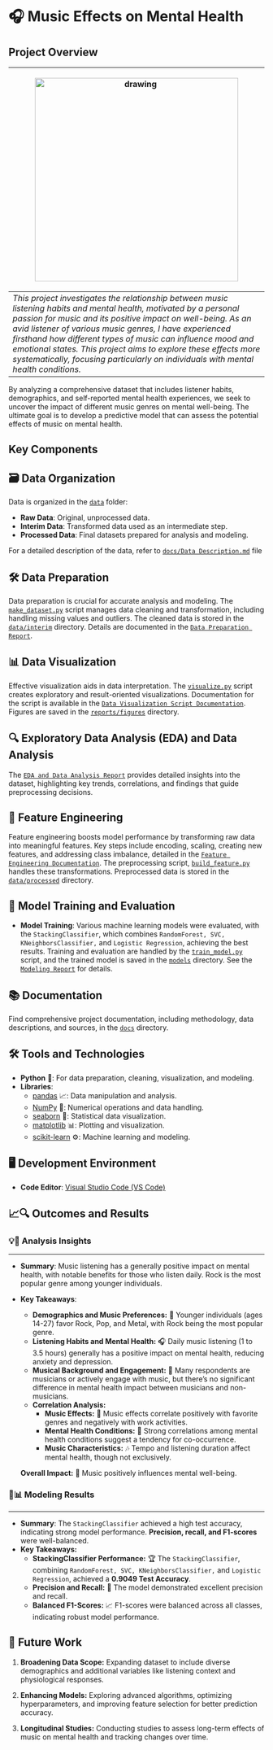 # 🎧 Music Effects on Mental Health

## Project Overview

| <p align="center"><img src="reports/Figures/overview_pic.png" alt="drawing" width="400"/></p> | 
| --- |
| *This project investigates the relationship between music listening habits and mental health, motivated by a personal passion for music and its positive impact on well-being. As an avid listener of various music genres, I have experienced firsthand how different types of music can influence mood and emotional states. This project aims to explore these effects more systematically, focusing particularly on individuals with mental health conditions.* |

By analyzing a comprehensive dataset that includes listener habits, demographics, and self-reported mental health experiences, we seek to uncover the impact of different music genres on mental well-being. The ultimate goal is to develop a predictive model that can assess the potential effects of music on mental health.


## Key Components

## 🗃️ Data Organization
Data is organized in the [`data`](data) folder:
- **Raw Data**: Original, unprocessed data.
- **Interim Data**: Transformed data used as an intermediate step.
- **Processed Data**: Final datasets prepared for analysis and modeling.

For a detailed description of the data, refer to [`docs/Data Description.md`](docs/Data%20Description.md) file

## 🛠️ Data Preparation
Data preparation is crucial for accurate analysis and modeling. The [`make_dataset.py`](src/data/make_dataset.py) script manages data cleaning and transformation, including handling missing values and outliers. The cleaned data is stored in the [`data/interim`](data/interim) directory. Details are documented in the [`Data Preparation Report`](reports/Data%20Preparation%20Report.md).

## 📊 Data Visualization
Effective visualization aids in data interpretation. The [`visualize.py`](src/visualization/visualize.py) script creates exploratory and result-oriented visualizations. Documentation for the script is available in the [`Data Visualization Script Documentation`](docs/Data%20Visualization%20Script%20Documentation.md). Figures are saved in the [`reports/figures`](reports/Figures/) directory.

## 🔍 Exploratory Data Analysis (EDA) and Data Analysis
The [`EDA and Data Analysis Report`](reports/EDA%20&%20Data%20Analysis%20Report.md) provides detailed insights into the dataset, highlighting key trends, correlations, and findings that guide preprocessing decisions.

## 🔧 Feature Engineering

Feature engineering boosts model performance by transforming raw data into meaningful features. Key steps include encoding, scaling, creating new features, and addressing class imbalance, detailed in the [`Feature Engineering Documentation`](docs/Feature%20Engineering%20Documentation.md). The preprocessing script, [`build_feature.py`](src/features/build_features.py) handles these transformations.
Preprocessed data is stored in the [`data/processed`](data/processed/) directory.

## 🤖 Model Training and Evaluation

- **Model Training**: Various machine learning models were evaluated, with the `StackingClassifier`, which combines `RandomForest, SVC, KNeighborsClassifier,` and `Logistic Regression`, achieving the best results. Training and evaluation are handled by the [`train_model.py`](../Music-and-Mental-Health/src/models/train_model.py) script, and the trained model is saved in the [`models`](../Music-and-Mental-Health/models/) directory. See the [`Modeling Report`](../Music-and-Mental-Health/reports/Modeling%20Report.md) for details.

## 📚 Documentation

Find comprehensive project documentation, including methodology, data descriptions, and sources, in the [`docs`](docs) directory.

## 🛠️ Tools and Technologies

- **Python** 🐍: For data preparation, cleaning, visualization, and modeling.
- **Libraries**:
  - [pandas](https://pandas.pydata.org/) 📈: Data manipulation and analysis.
  - [NumPy](https://numpy.org/) 🔢: Numerical operations and data handling.
  - [seaborn](https://seaborn.pydata.org/) 🌈: Statistical data visualization.
  - [matplotlib](https://matplotlib.org/) 📊: Plotting and visualization.
  - [scikit-learn](https://scikit-learn.org/) ⚙️: Machine learning and modeling.

## 🖥️ Development Environment
- **Code Editor**: [Visual Studio Code (VS Code)](https://code.visualstudio.com/) 

## 📈🔍 Outcomes and Results


### 💡🔎 **Analysis Insights**
___
* **Summary**: Music listening has a generally positive impact on mental health, with notable benefits for those who listen daily. Rock is the most popular genre among younger individuals.
* **Key Takeaways**:
  - **Demographics and Music Preferences:** 🎸 Younger individuals (ages 14-27) favor Rock, Pop, and Metal, with Rock being the most popular genre.
  - **Listening Habits and Mental Health:** 🎧 Daily music listening (1 to 3.5 hours) generally has a positive impact on mental health, reducing anxiety and depression.
  - **Musical Background and Engagement:** 🎤 Many respondents are musicians or actively engage with music, but there’s no significant difference in mental health impact between musicians and non-musicians.
  - **Correlation Analysis:**
    - **Music Effects:** 🎵 Music effects correlate positively with favorite genres and negatively with work activities.
    - **Mental Health Conditions:** 🧠 Strong correlations among mental health conditions suggest a tendency for co-occurrence.
    - **Music Characteristics:** 🎶 Tempo and listening duration affect mental health, though not exclusively.

  **Overall Impact:** 🌟 Music positively influences mental well-being.

### 🤖📊 **Modeling Results**
___
* **Summary**: The `StackingClassifier` achieved a high test accuracy, indicating strong model performance. **Precision, recall, and F1-scores** were well-balanced.
* **Key Takeaways:**
  - **StackingClassifier Performance:** 🏆 The `StackingClassifier`, combining `RandomForest, SVC, KNeighborsClassifier,` and `Logistic Regression`, achieved a **0.9049 Test Accuracy**.
  - **Precision and Recall:** 🎯 The model demonstrated excellent precision and recall.
  - **Balanced F1-Scores:** 📈 F1-scores were balanced across all classes, indicating robust model performance.

## 🔮 Future Work

1. **Broadening Data Scope:** Expanding dataset to include diverse demographics and additional variables like listening context and physiological responses.

2. **Enhancing Models:** Exploring advanced algorithms, optimizing hyperparameters, and improving feature selection for better prediction accuracy.

3. **Longitudinal Studies:** Conducting studies to assess long-term effects of music on mental health and tracking changes over time.
